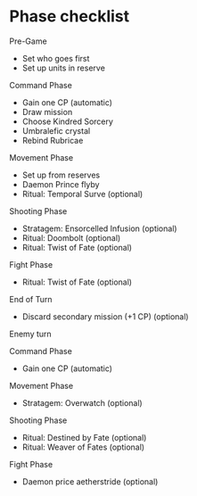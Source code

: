 # Phase checklist

Pre-Game

- Set who goes first
- Set up units in reserve

Command Phase

- Gain one CP (automatic)
- Draw mission
- Choose Kindred Sorcery
- Umbralefic crystal
- Rebind Rubricae

Movement Phase

- Set up from reserves
- Daemon Prince flyby
- Ritual: Temporal Surve (optional)

Shooting Phase

- Stratagem: Ensorcelled Infusion (optional)
- Ritual: Doombolt (optional)
- Ritual: Twist of Fate (optional)

Fight Phase

- Ritual: Twist of Fate (optional)

End of Turn

- Discard secondary mission (+1 CP) (optional)

Enemy turn

Command Phase

- Gain one CP (automatic)

Movement Phase

- Stratagem: Overwatch (optional)

Shooting Phase

- Ritual: Destined by Fate (optional)
- Ritual: Weaver of Fates (optional)

Fight Phase

- Daemon price aetherstride (optional)
